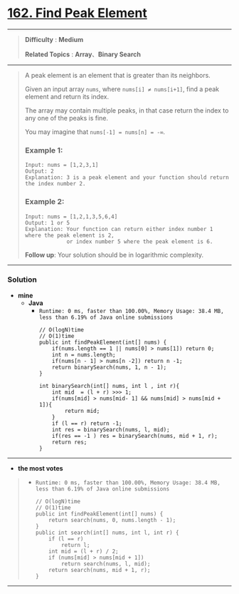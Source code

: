 # [162. Find Peak Element](https://leetcode.com/problems/find-peak-element/)

---

> **Difficulty** : **Medium**
>
> **Related Topics** : **Array**、**Binary Search**

---

> A peak element is an element that is greater than its neighbors.
> 
> Given an input array `nums`, where `nums[i] ≠ nums[i+1]`, find a peak element and return its index.
> 
> The array may contain multiple peaks, in that case return the index to any one of the peaks is fine.
> 
> You may imagine that `nums[-1] = nums[n] = -∞`.
> 
> ### Example 1:
> ```
> Input: nums = [1,2,3,1]
> Output: 2
> Explanation: 3 is a peak element and your function should return the index number 2.
> ```
> 
> ### Example 2:
> ```
> Input: nums = [1,2,1,3,5,6,4]
> Output: 1 or 5
> Explanation: Your function can return either index number 1 where the peak element is 2,
>              or index number 5 where the peak element is 6.
> ```
> 
> **Follow up**: Your solution should be in logarithmic complexity.

---


### Solution
* **mine**
  * **Java**
    * `Runtime: 0 ms, faster than 100.00%, Memory Usage: 38.4 MB, less than 6.19% of Java online submissions`
      ```
      // O(logN)time
      // O(1)time
      public int findPeakElement(int[] nums) {
          if(nums.length == 1 || nums[0] > nums[1]) return 0;
          int n = nums.length;
          if(nums[n - 1] > nums[n -2]) return n -1;
          return binarySearch(nums, 1, n - 1);
      }

      int binarySearch(int[] nums, int l , int r){
          int mid  = (l + r) >>> 1;
          if(nums[mid] > nums[mid- 1] && nums[mid] > nums[mid + 1]){
              return mid;
          }
          if (l == r) return -1;
          int res = binarySearch(nums, l, mid);
          if(res == -1 ) res = binarySearch(nums, mid + 1, r);
          return res;
      }
      ```

---


* **the most votes**
>  * `Runtime: 0 ms, faster than 100.00%, Memory Usage: 38.4 MB, less than 6.19% of Java online submissions`
>    ```
>    // O(logN)time
>    // O(1)time
>    public int findPeakElement(int[] nums) {
>        return search(nums, 0, nums.length - 1);
>    }
>    public int search(int[] nums, int l, int r) {
>        if (l == r)
>            return l;
>        int mid = (l + r) / 2;
>        if (nums[mid] > nums[mid + 1])
>            return search(nums, l, mid);
>        return search(nums, mid + 1, r);
>    }
>    ```

---


